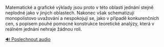 
Matematické a grafické výklady jsou proto v této oblasti jednání stejně neplodné jako v jiných oblastech. Nakonec však schematizují monopolistovo uvažování a nespokojují se, jako v případě konkurenčních cen, s popisem pouhé pomocné konstrukce teoretické analýzy, která v reálném jednání nehraje žádnou roli.

[🔊 Poslechnout audio](/data/7-paragraphs/audio/chapter_69/para_002-Matematick-a-grafick-vklady-jsou-proto-v-tto-o.mp3)
